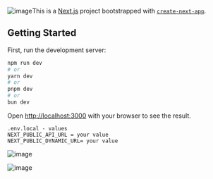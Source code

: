 ![image](https://github.com/user-attachments/assets/5cc24525-b172-4526-ace5-e5273501557a)This is a [Next.js](https://nextjs.org) project bootstrapped with [`create-next-app`](https://nextjs.org/docs/app/api-reference/cli/create-next-app).

## Getting Started

First, run the development server:

```bash
npm run dev
# or
yarn dev
# or
pnpm dev
# or
bun dev
```

Open [http://localhost:3000](http://localhost:3000) with your browser to see the result.

```
.env.local - values
NEXT_PUBLIC_API_URL = your value
NEXT_PUBLIC_DYNAMIC_URL= your value
```
![image](https://github.com/user-attachments/assets/0eb4ec3c-fc8f-4bff-badf-a0a0988dec1d)

![image](https://github.com/user-attachments/assets/c842c82e-08a0-42ca-a792-ad6e7028a5e9)
